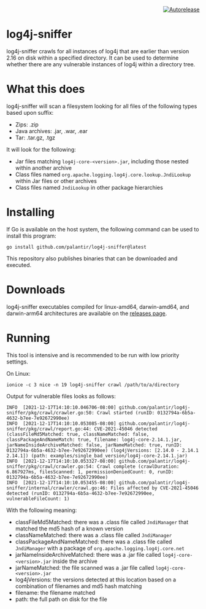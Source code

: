 <p align="right">
<a href="https://autorelease.general.dmz.palantir.tech/palantir/log4j-sniffer"><img src="https://img.shields.io/badge/Perform%20an-Autorelease-success.svg" alt="Autorelease"></a>
</p>

log4j-sniffer
============

log4j-sniffer crawls for all instances of log4j that are earlier than version 2.16 on disk within a specified directory.
It can be used to determine whether there are any vulnerable instances of log4j within a directory tree.

What this does
==============

log4j-sniffer will scan a filesystem looking for all files of the following types based upon suffix:
- Zips: .zip
- Java archives: .jar, .war, .ear
- Tar: .tar.gz, .tgz

It will look for the following:
- Jar files matching `log4j-core-<version>.jar`, including those nested within another archive
- Class files named `org.apache.logging.log4j.core.lookup.JndiLookup` within Jar files or other archives
- Class files named `JndiLookup` in other package hierarchies

Installing
==========
If Go is available on the host system, the following command can be used to install this program:

```
go install github.com/palantir/log4j-sniffer@latest
```

This repository also publishes binaries that can be downloaded and executed.

Downloads
=========

log4j-sniffer executables compiled for linux-amd64, darwin-amd64, and darwin-arm64 architectures are available on the [releases page](https://github.com/palantir/log4j-sniffer/releases).

Running
=======

This tool is intensive and is recommended to be run with low priority settings.

On Linux:
```
ionice -c 3 nice -n 19 log4j-sniffer crawl /path/to/a/directory
```

Output for vulnerable files looks as follows:

```
INFO  [2021-12-17T14:10:10.046706-08:00] github.com/palantir/log4j-sniffer/pkg/crawl/crawler.go:50: Crawl started (runID: 0132794a-6b5a-4632-b7ee-7e92672990ee)
INFO  [2021-12-17T14:10:10.053085-08:00] github.com/palantir/log4j-sniffer/pkg/crawl/report.go:44: CVE-2021-45046 detected (classFileMd5Matched: true, classNameMatched: false, classPackageAndNameMatch: true, filename: log4j-core-2.14.1.jar, jarNameInsideArchiveMatched: false, jarNameMatched: true, runID: 0132794a-6b5a-4632-b7ee-7e92672990ee) (log4jVersions: [2.14.0 - 2.14.1 2.14.1]) (path: examples/single_bad_version/log4j-core-2.14.1.jar)
INFO  [2021-12-17T14:10:10.053327-08:00] github.com/palantir/log4j-sniffer/pkg/crawl/crawler.go:54: Crawl complete (crawlDuration: 6.867927ms, filesScanned: 1, permissionDeniedCount: 0, runID: 0132794a-6b5a-4632-b7ee-7e92672990ee)
INFO  [2021-12-17T14:10:10.053455-08:00] github.com/palantir/log4j-sniffer/internal/crawler/crawl.go:46: Files affected by CVE-2021-45046 detected (runID: 0132794a-6b5a-4632-b7ee-7e92672990ee, vulnerableFileCount: 1)
```

With the following meaning:
- classFileMd5Matched: there was a .class file called `JndiManager` that matched the md5 hash of a known version
- classNameMatched: there was a .class file called `JndiManager`
- classPackageAndNameMatched: there was a .class file called `JndiManager` with a package of `org.apache.logging.log4j.core.net`
- jarNameInsideArchiveMatched: there was a .jar file called `log4j-core-<version>.jar` inside the archive
- jarNameMatched: the file scanned was a .jar file called `log4j-core-<version>.jar`
- log4jVersions: the versions detected at this location based on a combination of filenames and md5 hash matching
- filename: the filename matched
- path: the full path on disk for the file
